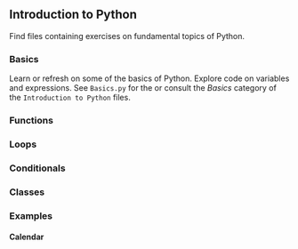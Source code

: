 ## Introduction to Python

Find files containing exercises on fundamental topics of Python. 

### Basics

Learn or refresh on some of the basics of Python. Explore code on variables and expressions. See `Basics.py` for the or consult the *Basics* category of the `Introduction to Python` files.

### Functions

### Loops

### Conditionals

### Classes

### Examples

#### Calendar

